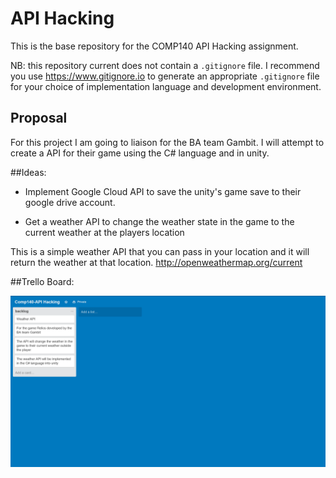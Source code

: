 # API Hacking
This is the base repository for the COMP140 API Hacking assignment.

NB: this repository current does not contain a `.gitignore` file. I recommend you use https://www.gitignore.io to generate an appropriate `.gitignore` file for your choice of implementation language and development environment.

## Proposal

For this project I am going to liaison for the BA team Gambit.
I will attempt to create a API for their game using the C# language and in unity.

##Ideas:
+ Implement Google Cloud API to save the unity's game save to their google drive account.

+ Get a weather API to change the weather state in the game to the current weather at the players location

This is a simple weather API that you can pass in your location and it will return the weather at that location.
http://openweathermap.org/current


##Trello Board:

![text](https://raw.githubusercontent.com/Alli1223/comp140-api-hacking/master/Trello_Board/Screenshot%202016-03-24%2012.48.01.png "Trello board")
